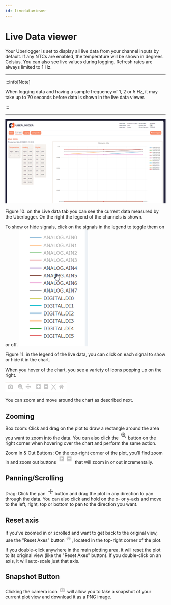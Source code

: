 ```yaml
---
id: livedataviewer
---
```


# Live Data viewer

Your Uberlogger is set to display all live data from your channel inputs
by default. If any NTCs are enabled, the temperature will be shown in
degrees Celsius. You can also see live values during logging. Refresh
rates are always limited to 1 Hz.

---

:::info[Note]

When logging data and having a sample frequency of 1, 2 or 5 Hz, it may take up to 70 seconds before data is shown in the live data viewer.

:::

---

![A screenshot of a computer Description automatically generated](media/image29.png)

Figure 10: on the Live data tab you can see the current data measured by
the Uberlogger. On the right the legend of the channels is shown.

To show or hide signals, click on the signals in the legend to toggle
them on or off. ![A screenshot of a computer Description automatically generated](media/image30.png)

Figure 11: in the legend of the live data, you can click on each signal
to show or hide it in the chart.

When you hover of the chart, you see a variety of icons popping up on
the right.

![](media/image31.png)

You can zoom and move around the chart as described next.

## Zooming

Box zoom: Click and drag on the plot to draw a rectangle around the area
you want to zoom into the data. You can also click the
![](media/image32.png) button on the right corner when hovering
over the chart and perform the same action.

Zoom In & Out Buttons: On the top-right corner of the plot, you\'ll find
zoom in and zoom out buttons
![](media/image33.png) that will zoom in or out incrementally.

## Panning/Scrolling

Drag: Click the pan
![](media/image34.png)button and drag the plot in any direction
to pan through the data. You can also click and hold on the x- or y-axis
and move to the left, right, top or bottom to pan to the direction you
want.

## Reset axis

If you\'ve zoomed in or scrolled and want to get back to the original
view, use the \"Reset Axes\" button
![](media/image35.png), located in the top-right corner of the
plot.

If you double-click anywhere in the main plotting area, it will reset
the plot to its original view (like the \"Reset Axes\" button). If you
double-click on an axis, it will auto-scale just that axis.

## Snapshot Button

Clicking the camera icon
![](media/image36.png) will allow you to take a snapshot of
your current plot view and download it as a PNG image.

